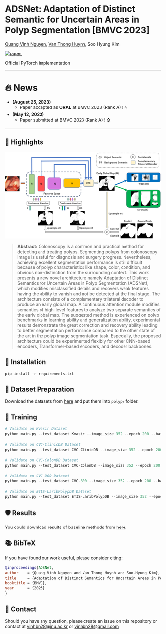 # **ADSNet: Adaptation of Distinct Semantic for Uncertain Areas in Polyp Segmentation [BMVC 2023]** 

[Quang Vinh Nguyen](https://github.com/vinhhust2806), 
[Van Thong Huynh](https://github.com/th2l),
Soo Hyung Kim

[![paper](https://img.shields.io/badge/arXiv-Paper-<COLOR>.svg)](https://arxiv.org/pdf/2405.07523)

Official PyTorch implementation

<hr />


# :fire: News
* **(August 25, 2023)**
  * Paper accepted as **ORAL** at BMVC 2023 (Rank A) ! ⭐
* **(May 12, 2023)**
  * Paper submitted at BMVC 2023 (Rank A) ! ⌚

<hr />

## 🔑 Highlights

![main figure](images/architecture.png)

> **Abstract:** Colonoscopy is a common and practical method for detecting and treating polyps. Segmenting polyps from colonoscopy image is useful for diagnosis and surgery progress. Nevertheless, achieving excellent segmentation performance is still difficult because of polyp characteristics like shape, color, condition, and obvious non-distinction from the surrounding context. This work presents a new novel architecture namely Adaptation of Distinct Semantics for Uncertain Areas in Polyp Segmentation (ADSNet), which modifies misclassified details and recovers weak features having the ability to vanish and not be detected at the final stage. The architecture consists of a complementary trilateral decoder to produce an early global map. A continuous attention module modifies semantics of high-level features to analyze two separate semantics of the early global map. The suggested method is experienced on polyp benchmarks in learning ability and generalization ability, experimental results demonstrate the great correction and recovery ability leading to better segmentation performance compared to the other state of the art
in the polyp image segmentation task. Especially, the proposed architecture could be experimented flexibly for other CNN-based encoders, Transformer-based encoders, and decoder backbones.

## 🌱 Installation
```python
pip install -r requirements.txt
```

## 🍓 Dataset Preparation
Download the datasets from [here](https://drive.google.com/file/d/1pFxb9NbM8mj_rlSawTlcXG1OdVGAbRQC/view?usp=sharing) and put them into `polyp/` folder.

## 🚀 Training
```python
# Validate on Kvasir Dataset
python main.py --test_dataset Kvasir --image_size 352 --epoch 200 --batch_size 32 --learning_rate 1e-4

# Validate on CVC-ClinicDB Dataset
python main.py --test_dataset CVC-ClinicDB --image_size 352 --epoch 200 --batch_size 32 --learning_rate 1e-4

# Validate on CVC-ColonDB Dataset
python main.py --test_dataset CVC-ColonDB --image_size 352 --epoch 200 --batch_size 32 --learning_rate 1e-4

# Validate on CVC-300 Dataset
python main.py --test_dataset CVC-300 --image_size 352 --epoch 200 --batch_size 32 --learning_rate 1e-4

# Validate on ETIS-LaribPolypDB Dataset
python main.py --test_dataset ETIS-LaribPolypDB --image_size 352 --epoch 200 --batch_size 32 --learning_rate 1e-4
```

## 🛡️ Results
You could download results of baseline methods from [here](https://drive.google.com/file/d/1xvjRl70pZbOO6wI5p94CSpZK2RAUnUnx/view?usp=sharing).

## 📚 BibTeX
If you have found our work useful, please consider citing:
```bibtex
@inproceedings{ADSNet,
author    = {Quang Vinh Nguyen and Van Thong Huynh and Soo-Hyung Kim},
title     = {Adaptation of Distinct Semantics for Uncertain Areas in Polyp Segmentation},
booktitle = {BMVC},
year      = {2023}
}
```

## 📧 Contact
Should you have any question, please create an issue on this repository or contact at vinhbn28@jnu.ac.kr or vinhbn28@gmail.com


